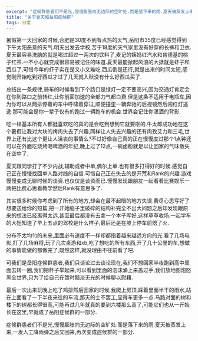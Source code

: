 ```yaml
---
excerpt: "症候群患者们不是光,慢慢膨胀向无边际的空旷处.而是落下来的雨.夏天被蒸发上来,一发人工降雨弹之后又回来,再次变成症候群的一部分."
title: "关于夏天和岳阳症候群"
tags: 日常
---
```


暑假第一天回家的时候,合肥是30度不到有点热的天气,岳阳市35度已经感觉得到下午太阳恶意的天气.明天出发去学校,苦于18度的天气家里没有好穿的长裤和卫衣.
夏天最容易洗脑的就是喝过超过一两次的饮料了,麦记的姨妈红汽水和肯德基的桃子红茶.一不小心就变成很容易被记住的味道.夏天最能掀起风浪的大抵就是虾子和西瓜了,可惜今年的虾子实在是又小又难吃.西瓜倒是还行,就是出来的时间太短,感觉刚开始吃到好西瓜才过了几天就入秋没有什么好西瓜买了.

总结出一条规律,骑车的时候看到下个路口是绿灯一定不要高兴,因为交通灯肯定会在你到路口之前转红,让你前面加速的全部力气都白费.但是这条不适用于电瓶车,因为你可以从两排停着的车中呼啸着穿过,顺便撞歪一辆奔驰的后视镜然后闯红灯逃逸.那可能会是你一辈子仅有的跑过一辆跑车的机会.世界会记住你潇洒的背影.

吃一样基本所有人都挺喜欢吃的真的是会吃到想到它就要呕的.牛太郎成功地在这个暑假让我对大块的烤肉失去了兴趣,同样让人失去兴趣的还有肉孜艾力和三毛,世界上还有比这个更让人沮丧的事情么?不过好像自己真的正在慢慢度过那个1点钟还可以在外面吃烧烤喝啤酒的年纪,晚上过了12点,一碗卤粉就足以让回家的气味散失在空中了.

夏天跟同学打了不少内战,辅助或者中单,偶尔上单.也有很多打得好的时候.感觉自己正在慢慢找回单人路对线的自信.可惜自己正在失去的是开荒和Rank的兴趣.游戏慢慢变成无聊时候的谈资.也仅仅是谈资而已.慢慢发现跟朋友一起看看比赛娱乐一两把比费心思看教学然后Rank有意思多了.

其实很多时候你考虑到了所有的地方,却会在最不起眼的地方失误.费尽心思写好了想要送给你的短篇,把一开始脑子里破碎的结构补完全不出大问题之后却发现跟原来的想法已经离得太远,甚至最后都没有去拿一个本子写好,这样草草收场.一起学车的大姐知道了早上五点的驾校是什么样子,最后还是在坡上停车前熄了火.

分布不太均匀的未来,里面必有速度不一样却都指着越来越远方向的光.看了几场电影,打了几场麻将,玩了几次桌游和xb,吃了想吃的所有东西,开了几十公里的车,想做的事情能做的都做完了,既然这样,就没理由不往前看了吧.

可我们是岳阳症候群患者,我们只谈论过去谈论现在,我们不想回家半夜跑到高中里面去转一圈,我们把杯子举起来,可以看到里面的泡沫涌上来盖过手,我们放地图炮怒黑全世界,只为了给自己在暂时黯淡无光的时候聊以慰藉.

最后一次出来玩晚上吃了鸡排然后回家的时候,我爬上房顶,踩着里面半干的雨水,站在上面看了一下半夜来往的车流,那天的士不罢工,显得车更多一点.马路对面的树和楼下的树都长得很高,可能再过几年就真的要到六楼那么高了,可能它们也从一开始长在这里,早就成了岳阳症候群的一部分.

症候群患者们不是光,慢慢膨胀向无边际的空旷处.而是落下来的雨.夏天被蒸发上来,一发人工降雨弹之后又回来,再次变成症候群的一部分.